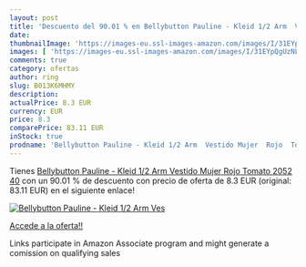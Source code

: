 ```yaml
---
layout: post
title: 'Descuento del 90.01 % en Bellybutton Pauline - Kleid 1/2 Arm  Ves'
date: 
thumbnailImage: 'https://images-eu.ssl-images-amazon.com/images/I/31EYpQgUzNL._SL200_.jpg'
images: [ 'https://images-eu.ssl-images-amazon.com/images/I/31EYpQgUzNL._SL200_.jpg' ]
comments: true
category: ofertas
author: ring
slug: B013K6MHMY
description:
actualPrice: 8.3 EUR
currency: EUR
price: 8.3
comparePrice: 83.11 EUR
inStock: true
prodname: 'Bellybutton Pauline - Kleid 1/2 Arm  Vestido Mujer  Rojo  Tomato 2052   40'
---
```


Tienes [Bellybutton Pauline - Kleid 1/2 Arm  Vestido Mujer  Rojo  Tomato 2052   40](https://www.amazon.es/dp/B013K6MHMY/?tag=tolees-21) con un 90.01 % de descuento con precio de oferta de 8.3 EUR (original: 83.11 EUR) en el siguiente enlace!

[![Bellybutton Pauline - Kleid 1/2 Arm  Ves](https://images-eu.ssl-images-amazon.com/images/I/31EYpQgUzNL._SL200_.jpg)](https://www.amazon.es/dp/B013K6MHMY/?tag=tolees-21)

[Accede a la oferta!!](https://www.amazon.es/dp/B013K6MHMY/?tag=tolees-21)

Links participate in Amazon Associate program and might generate a comission on qualifying sales


